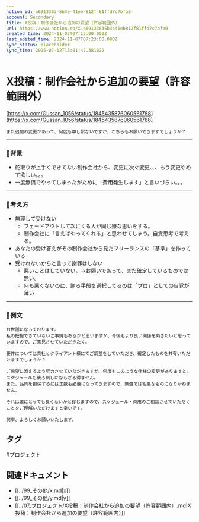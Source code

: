 ```yaml
---
notion_id: a6913363-5b3e-41eb-812f-81ffd7c7bfa0
account: Secondary
title: X投稿：制作会社から追加の要望（許容範囲外）
url: https://www.notion.so/X-a69133635b3e41eb812f81ffd7c7bfa0
created_time: 2024-11-07T07:15:00.000Z
last_edited_time: 2024-11-07T07:23:00.000Z
sync_status: placeholder
sync_time: 2025-07-12T15:01:47.381022
---
```

# X投稿：制作会社から追加の要望（許容範囲外）

[https://x.com/Gussan_1056/status/1845435876060561788](https://x.com/Gussan_1056/status/1845435876060561788)
```plain text
また追加の変更があって、何度も申し訳ないですが、こちらもお願いできますでしょうか？
```
---
### 🔹背景
- 舵取りが上手くできてない制作会社から、変更に次ぐ変更、、、もう変更やめて欲しい。。。
- 一度無償でやってしまったがために「費用発生します」と言いづらい。。。
---
### 🔹考え方
- 無理して受けない
  - フェードアウトして次にくる人が同じ嫌な思いをする。
  - 制作会社に「言えばやってくれる」と思わせてしまう。自責思考で考える。
- あなたの受け答えがその制作会社から見たフリーランスの「基準」を作っている
- 受けれないからと言って謝罪はしない
  - 悪いことはしていない。→お願いであって、まだ確定しているものでは無い。
  - 何も悪くないのに、謝る手段を選択してるのは「プロ」としての自覚が薄い
---
### 🔹例文
```plain text
お世話になっております。
私の把握できていないご事情もあるかと思いますが、今後もより良い関係を築きたいと思っていますので、ご意見させていただきたく。

要件については貴社とクライアント様にてご調整をしていただき、確定したものを共有いただけますでしょうか？

ご希望に添えるよう尽力させていただきますが、何度もこのような仕様の変更がありますと、スケジュールも後ろ倒しにならざる得ません。
また、品質を担保するには工数も必要になってきますので、無償では粗悪なものになりかねません。

それは誰にとっても良くないかと存じますので、スケジュール・費用のご相談させていただくことをご理解いただけますと幸いです。

何卒、よろしくお願いいたします。
```

## タグ

#プロジェクト 

## 関連ドキュメント

- [[../99_その他/x.md|x]]
- [[../99_その他/y.md|y]]
- [[../07_プロジェクト/X投稿：制作会社から追加の要望（許容範囲内）.md|X投稿：制作会社から追加の要望（許容範囲内）]]
